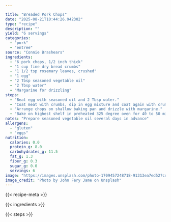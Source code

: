 ```yaml
---

title: "Breaded Pork Chops"
date: "2025-08-21T10:44:26.942302"
type: "recipe"
description: ""
yield: "6 servings"
categories:
  - "pork"
  - "entree"
source: "Connie Brashears"
ingredients:
  - "6 pork chops, 1/2 inch thick"
  - "1 cup fine dry bread crumbs"
  - "1 1/2 tsp rosemary leaves, crushed"
  - "1 egg"
  - "2 Tbsp seasoned vegetable oil"
  - "2 Tbsp water"
  - "Margarine for drizzling"
steps:
  - "Beat egg with seasoned oil and 2 Tbsp water."
  - "Coat meat with crumbs, dip in egg mixture and coat again with crumbs."
  - "Arrange chops on shallow baking pan and drizzle with margarine."
  - "Bake on highest shelf in preheated 325 degree oven for 40 to 50 minutes or until tender."
notes: "Prepare seasoned vegetable oil several days in advance"
allergens:
  - "gluten"
  - "eggs"
nutrition:
  calories: 0.0
  protein_g: 8.0
  carbohydrates_g: 11.5
  fat_g: 1.3
  fiber_g: 0.3
  sugar_g: 0.0
  servings: 6
image: "https://images.unsplash.com/photo-1709457248718-91313ea7ed52?crop=entropy&cs=tinysrgb&fit=max&fm=jpg&ixid=M3w3OTQ5MzV8MHwxfHNlYXJjaHwxfHxicmVhZGVkJTIwcG9yayUyMGNob3BzJTIwZm9vZCUyMHBvcmt8ZW58MXwwfHx8MTc1NTgwNDYyM3ww&ixlib=rb-4.1.0&q=80&w=1080"
image_credit: "Photo by John Fery Jame on Unsplash"
---
```


{{< recipe-meta >}}

{{< ingredients >}}

{{< steps >}}

